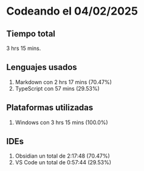 # Codeando el 04/02/2025

## Tiempo total
3 hrs 15 mins.

## Lenguajes usados
1. Markdown con 2 hrs 17 mins (70.47%)
1. TypeScript con 57 mins (29.53%)

## Plataformas utilizadas
1. Windows con 3 hrs 15 mins (100.0%)

## IDEs
1. Obsidian un total de 2:17:48 (70.47%)
1. VS Code un total de 0:57:44 (29.53%)
